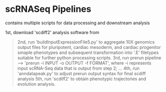 # scRNASeq Pipelines
 contains multiple scripts for data processing and downstream analysis

 1st, download 'scdiff2' analysis software from 
 > 2nd, run 'buildInputExpressionFile5.py' to aggregate 10X genomics output files for pluripotent, cardiac mesoderm, and cardiac progenitor smaple phenotypes and subsequent transformation into '.E' filetypes suitable for further python processing scripts.
 3rd, run prerun pipeline --> 'prerun -i INPUT -o OUTPUT -f FORMAT', where -i represents input scRNA-Seq data that is output from step 2; ...
 4th, run 'anndatapeak.py' to adjust prerun output syntax for final scdiff analysis
 5th, run 'scdiff2' to obtain phenotypic trajectories and evolution analysis.
